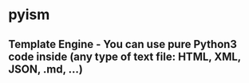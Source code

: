 # pyism

## Template Engine - You can use pure Python3 code inside (any type of text file: HTML, XML, JSON, .md, ...)
